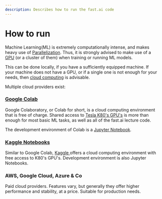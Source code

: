 ```yaml
---
description: Describes how to run the fast.ai code
---
```


# How to run

Machine Learning\(ML\) is extremely computationally intense, and makes heavy use of [Parallelization](https://en.wikipedia.org/wiki/Parallel_computing). Thus, it is strongly advised to make use of a [GPU](https://en.wikipedia.org/wiki/Graphics_processing_unit) \(or a cluster of them\) when training or running ML models.

This can be done locally, if you have a sufficiently equipped machine. If your machine does not have a GPU, or if a single one is not enough for your needs, then [cloud computing](https://en.wikipedia.org/wiki/Cloud_computing) is advisable.

Multiple cloud providers exist:

### [Google Colab](https://colab.research.google.com/)

Google Colaboratory, or Colab for short, is a cloud computing environment that is free of charge. Shared access to [Tesla K80's GPU's](https://www.nvidia.com/en-gb/data-center/tesla-k80/) is more than enough for most basic ML tasks, as well as all of the fast.ai lecture code. 

The development environment of Colab is a [Jupyter Notebook](jupyter-notebook.md).

### [Kaggle Notebooks](https://www.kaggle.com/notebooks)

Similar to Google Colab, [Kaggle ](https://www.kaggle.com/)offers a cloud computing environment with free access to K80's GPU's. Development environment is also Jupyter Notebooks.

### AWS, Google Cloud, Azure & Co

Paid cloud providers. Features vary, but generally they offer higher performance and stability, at a price. Suitable for production needs.

